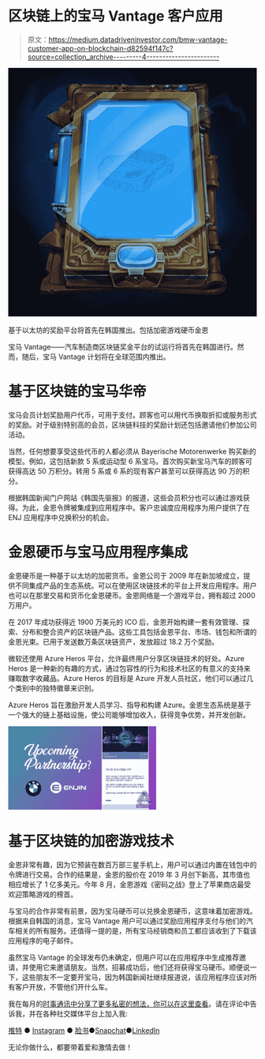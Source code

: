 # 区块链上的宝马 Vantage 客户应用

> 原文：<https://medium.datadriveninvestor.com/bmw-vantage-customer-app-on-blockchain-d82594f147c?source=collection_archive---------4----------------------->

![](img/f4c7f2af4cd3fdc265d666d65fa5264f.png)

基于以太坊的奖励平台将首先在韩国推出。包括加密游戏硬币金恩

宝马 Vantage——汽车制造商区块链奖金平台的试运行将首先在韩国进行。然而，随后，宝马 Vantage 计划将在全球范围内推出。

# 基于区块链的宝马华帝

宝马会员计划奖励用户代币，可用于支付。顾客也可以用代币换取折扣或服务形式的奖励。对于级别特别高的会员，区块链科技的奖励计划还包括邀请他们参加公司活动。

当然，任何想要享受这些代币的人都必须从 Bayerische Motorenwerke 购买新的模型。例如，这包括新款 5 系或运动型 6 系宝马。首次购买新宝马汽车的顾客可获得高达 50 万积分。转用 5 系或 6 系的现有客户甚至可以获得高达 90 万的积分。

根据韩国新闻门户网站《韩国先驱报》的报道，这些会员积分也可以通过游戏获得。为此，金恩令牌被集成到应用程序中。客户忠诚度应用程序为用户提供了在 ENJ 应用程序中兑换积分的机会。

# 金恩硬币与宝马应用程序集成

金恩硬币是一种基于以太坊的加密货币。金恩公司于 2009 年在新加坡成立，提供不同集成产品的生态系统。可以在使用区块链技术的平台上开发应用程序。用户也可以在那里交易和货币化金恩硬币。金恩网络是一个游戏平台，拥有超过 2000 万用户。

在 2017 年成功获得近 1900 万美元的 ICO 后，金恩开始构建一套有效管理、探索、分布和整合资产的区块链产品。这些工具包括金恩平台、市场、钱包和所谓的金恩光束。已用于发送数万条区块链资产，发放超过 18.2 万个奖励。

微软还使用 Azure Heros 平台，允许最终用户分享区块链技术的好处。Azure Heros 是一种新的有趣的方式，通过包容性的行为和技术社区的有意义的支持来赚取数字收藏品。Azure Heros 的目标是 Azure 开发人员社区，他们可以通过几个类别中的独特徽章来识别。

Azure Heros 旨在激励开发人员学习、指导和构建 Azure。金恩生态系统是基于一个强大的链上基础设施，使公司能够增加收入，获得竞争优势，并开发创新。

![](img/7a65aa8c60cbcbcfdf9418c5460ce39c.png)

# 基于区块链的加密游戏技术

金恩非常有趣，因为它预装在数百万部三星手机上，用户可以通过内置在钱包中的令牌进行交易。合作的结果是，金恩的股价在 2019 年 3 月创下新高，其市值也相应增长了 1 亿多美元。今年 8 月，金恩游戏《密码之战》登上了苹果商店最受欢迎策略游戏的榜首。

与宝马的合作非常有前景，因为宝马硬币可以兑换金恩硬币，这意味着加密游戏。根据来自韩国的消息，宝马 Vantage 用户可以通过奖励应用程序支付与他们的汽车相关的所有服务。还值得一提的是，所有宝马经销商和员工都应该收到了下载该应用程序的电子邮件。

虽然宝马 Vantage 的全球发布仍未确定，但用户可以在应用程序中生成推荐邀请，并使用它来邀请朋友。当然，招募成功后，他们还将获得宝马硬币。顺便说一下，这些朋友不一定要开宝马，因为韩国新闻社继续报道说，该应用程序应该对所有客户开放，不管他们开什么车。

我在每月的[时事通讯中分享了更多私密的想法，你可以在这里查看](https://mailchi.mp/bf8f8e8ed697/keep-in-touch-with-lukas)。请在评论中告诉我，并在各种社交媒体平台上加入我:

[推特](https://twitter.com/WiesfleckerL) ● [Instagram](https://www.instagram.com/lukaswiesflecker/) ● [脸书](https://www.facebook.com/lukaswiesfleckerr)●[Snapchat](https://www.snapchat.com/add/luggooo)●[LinkedIn](https://www.linkedin.com/in/lukas-wiesflecker-1b11251a5/)

无论你做什么，都要带着爱和激情去做！
